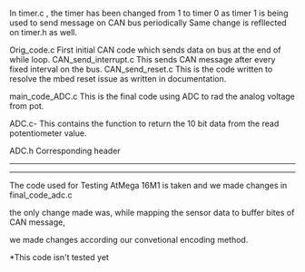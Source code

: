 In timer.c , the timer has been changed from 1 to timer 0 as timer 1 is being used to send message on CAN bus periodically Same change is refllected on timer.h as well.

Orig_code.c First initial CAN code which sends data on bus at the end of while loop.
CAN_send_interrupt.c This sends CAN message after every fixed interval on the bus.
CAN_send_reset.c This is the code written to resolve the mbed reset issue as written in documentation.

main_code_ADC.c This is the final code using ADC to rad the analog voltage from pot.

ADC.c- This contains the function to return the 10 bit data from the read potentiometer value.

ADC.h Corresponding header



**************************************************************************************************************************************************************************
**************************************************************************************************************************************************************************


The code used for Testing AtMega 16M1 is taken and we made changes in final_code_adc.c 

the only change made was, while mapping the sensor data to buffer bites of CAN message, 

we made changes according our convetional encoding method.

*This code isn't tested yet


